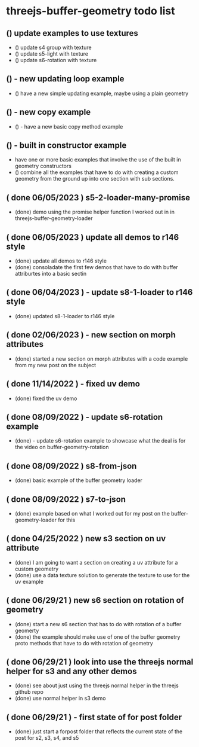 # threejs-buffer-geometry todo list

## () update examples to use textures
* () update s4 group with texture
* () update s5-light with texture
* () update s6-rotation with texture

## () - new updating loop example
* () have a new simple updating example, maybe using a plain geometry

## () - new copy example
* () - have a new basic copy method example

## () - built in constructor example
* have one or more basic examples that involve the use of the built in geometry constructors
* () combine all the examples that have to do with creating a custom geometry from the ground up into one section with sub sections.

## ( done 06/05/2023 ) s5-2-loader-many-promise
* (done) demo using the promise helper function I worked out in in threejs-buffer-geometry-loader

## ( done 06/05/2023 ) update all demos to r146 style
* (done) update all demos to r146 style
* (done) consoladate the first few demos that have to do with buffer attriburtes into a basic sectin

## ( done 06/04/2023 ) - update s8-1-loader to r146 style
* (done) updated s8-1-loader to r146 style

## ( done 02/06/2023 ) - new section on morph attributes
* (done) started a new section on morph attributes with a code example from my new post on the subject

## ( done 11/14/2022 ) - fixed uv demo
* (done) fixed the uv demo

## ( done 08/09/2022 ) - update s6-rotation example
* (done) - update s6-rotation example to showcase what the deal is for the video on buffer-geometry-rotation

## ( done 08/09/2022 ) s8-from-json
* (done) basic example of the buffer geometry loader

## ( done 08/09/2022 ) s7-to-json
* (done) example based on what I worked out for my post on the buffer-geometry-loader for this

## ( done 04/25/2022 ) new s3 section on uv attribute
* (done) I am going to want a section on creating a uv attribute for a custom geometry
* (done) use a data texture solution to generate the texture to use for the uv example

## ( done 06/29/21 ) new s6 section on rotation of geometry
* (done) start a new s6 section that has to do with rotation of a buffer geomerty
* (done) the example should make use of one of the buffer geometry proto methods that have to do with rotation of geometry

## ( done 06/29/21 ) look into use the threejs normal helper for s3 and any other demos
* (done) see about just using the threejs normal helper in the threejs github repo
* (done) use normal helper in s3 demo

## ( done 06/29/21 ) - first state of for post folder
* (done) just start a forpost folder that reflects the current state of the post for s2, s3, s4, and s5